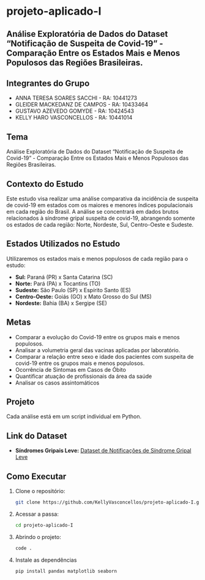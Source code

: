 # projeto-aplicado-I

## Análise Exploratória de Dados do Dataset “Notificação de Suspeita de Covid-19” - Comparação Entre os Estados Mais e Menos Populosos das Regiões Brasileiras.

## Integrantes do Grupo

- ANNA TERESA SOARES SACCHI - RA: 10441273  
- GLEIDER MACKEDANZ DE CAMPOS - RA: 10433464  
- GUSTAVO AZEVEDO GOMYDE - RA: 10424543  
- KELLY HARO VASCONCELLOS - RA: 10441014

## Tema

Análise Exploratória de Dados do Dataset “Notificação de Suspeita de Covid-19” - Comparação Entre os Estados Mais e Menos Populosos das Regiões Brasileiras.

## Contexto do Estudo

Este estudo visa realizar uma análise comparativa da incidência de suspeita de covid-19 em estados com os maiores e menores índices populacionais em cada região do Brasil. A análise se concentrará em dados brutos relacionados à síndrome gripal suspeita de covid-19, abrangendo somente os estados de cada região: Norte, Nordeste, Sul, Centro-Oeste e Sudeste.


## Estados Utilizados no Estudo

Utilizaremos os estados mais e menos populosos de cada região para o estudo:

- **Sul:** Paraná (PR) x Santa Catarina (SC)
- **Norte:** Pará (PA) x Tocantins (TO)
- **Sudeste:** São Paulo (SP) x Espírito Santo (ES)
- **Centro-Oeste:** Goiás (GO) x Mato Grosso do Sul (MS)
- **Nordeste:** Bahia (BA) x Sergipe (SE)

## Metas

- Comparar a evolução do Covid-19 entre os grupos mais e menos populosos.
- Analisar a volumetria geral das vacinas aplicadas por laboratório.
- Comparar a relação entre sexo e idade dos pacientes com suspeita de covid-19 entre os grupos mais e menos populosos.
- Ocorrência de Sintomas em Casos de Óbito
- Quantificar atuação de profissionais da área da saúde
- Analisar os casos assintomáticos


## Projeto

Cada análise está em um script individual em Python.

## Link do Dataset

- **Síndromes Gripais Leve:** [Dataset de Notificações de Síndrome Gripal Leve](https://opendatasus.saude.gov.br/dataset/notificacoes-de-sindrome-gripal-leve-2024/resource/95bd0eb5-78fa-4223-9a90-ed93ce685d69?inner_span=True)


## Como Executar

1. Clone o repositório:
    ```bash
    git clone https://github.com/KellyVasconcellos/projeto-aplicado-I.git
2. Acessar a passa:
    ```bash
    cd projeto-aplicado-I
3. Abrindo o projeto:
     ```bash
    code .
4. Instale as dependências
     ```bash
    pip install pandas matplotlib seaborn
